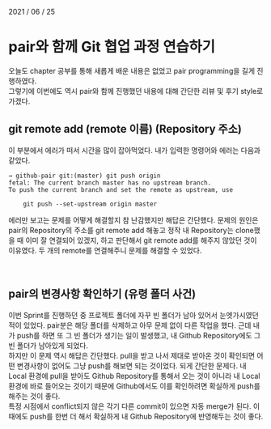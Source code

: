 2021 / 06 / 25

# pair와 함께 Git 협업 과정 연습하기

오늘도 chapter 공부를 통해 새롭게 배운 내용은 없었고 pair programming을 길게 진행하였다.  
그렇기에 이번에도 역시 pair와 함께 진행했던 내용에 대해 간단한 리뷰 및 후기 style로 가겠다.

## git remote add (remote 이름) (Repository 주소)

이 부분에서 에러가 떠서 시간을 많이 잡아먹었다. 내가 입력한 명령어와 에러는 다음과 같았다.

```
→ github-pair git:(master) git push origin
fetal: The current branch master has no upstream branch.
To push the current branch and set the remote as upstream, use

    git push --set-upstream origin master
```

에러만 보고는 문제를 어떻게 해결할지 참 난감했지만 해답은 간단했다. 문제의 원인은 pair의 Repository의 주소를 git remote add 해놓고 정작 내 Repository는 clone했을 때 이미 잘 연결되어 있겠지, 하고 판단해서 git remote add를 해주지 않았던 것이 이유였다. 두 개의 remote를 연결해주니 문제를 해결할 수 있었다.

</br>

## pair의 변경사항 확인하기 (유령 폴더 사건)

이번 Sprint를 진행하던 중 프로젝트 폴더에 자꾸 빈 폴더가 남아 있어서 눈엣가시였던 적이 있었다. pair분은 해당 폴더를 삭제하고 아무 문제 없이 다른 작업을 했다. 근데 내가 push를 하면 또 그 빈 폴더가 생기는 일이 발생했고, 내 Github Repository에도 그 빈 폴더가 남아있게 되었다.  
하지만 이 문제 역시 해답은 간단했다. pull을 받고 나서 제대로 받아온 것이 확인되면 어떤 변경사항이 없어도 그냥 push를 해보면 되는 것이었다. 되게 간단한 문제다. 내 Local 환경에 pull을 받아도 Github Repository를 통해서 오는 것이 아니라 내 Local 환경에 바로 들어오는 것이기 때문에 Github에서도 이를 확인하려면 확실하게 push를 해주는 것이 좋다.  
특정 시점에서 conflict되지 않은 각기 다른 commit이 있으면 자동 merge가 된다. 이 때에도 push를 한번 더 해서 확실하게 내 Github Repository에 반영해두는 것이 좋다.
